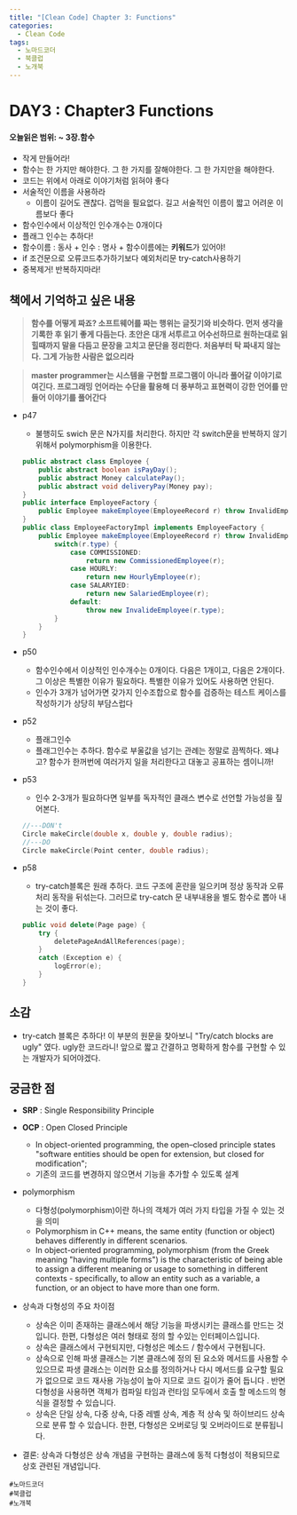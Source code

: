 ```yaml
---
title: "[Clean Code] Chapter 3: Functions"
categories:
  - Clean Code
tags:
  - 노마드코더
  - 북클럽
  - 노개북 
---
```


# DAY3 : Chapter3 Functions
#### 오늘읽은 범위: ~ 3장.함수

- 작게 만들어라!
- 함수는 한 가지만 해야한다. 그 한 가지를 잘해야한다. 그 한 가지만을 해야한다.
- 코드는 위에서 아래로 이야기처럼 읽혀야 좋다
- 서술적인 이름을 사용하라
    - 이름이 길어도 괜찮다. 겁먹을 필요없다. 길고 서술적인 이름이 짧고 어려운 이름보다 좋다
- 함수인수에서 이상적인 인수개수는 0개이다
- 플래그 인수는 추하다!
- 함수이름 : 동사 + 인수 : 명사 + 함수이름에는 **키워드**가 있어야!
- if 조건문으로 오류코드추가하기보다 예외처리문 try-catch사용하기
- 중복제거! 반복하지마라!


## 책에서 기억하고 싶은 내용
> **함수를 어떻게 짜죠? 소프트웨어를 짜는 행위는 글짓기와 비슷하다. 먼저 생각을 기록한 후 읽기 좋게 다듬는다. 초안은 대개 서투르고 어수선하므로 원하는대로 읽힐때까지 말을 다듬고 문장을 고치고 문단을 정리한다. 처음부터 탁 짜내지 않는다. 그게 가능한 사람은 없으리라**  
  

> **master programmer는 시스템을 구현할 프로그램이 아니라 풀어갈 이야기로 여긴다. 프로그래밍 언어라는 수단을 활용해 더 풍부하고 표현력이 강한 언어를 만들어 이야기를 풀어간다**


- p47
    - 불행히도 swich 문은 N가지를 처리한다. 하지만 각 switch문을 반복하지 않기 위해서 polymorphism을 이용한다.
    
    ```java
    public abstract class Employee {
        public abstract boolean isPayDay();
        public abstract Money calculatePay();
        public abstract void deliveryPay(Money pay);
    }
    public interface EmployeeFactory {
        public Employee makeEmployee(EmployeeRecord r) throw InvalidEmployeeType;
    }
    public class EmployeeFactoryImpl implements EmployeeFactory {
        public Employee makeEmployee(EmployeeRecord r) throw InvalidEmployeeType {
            switch(r.type) {
                case COMMISSIONED:
                    return new CommissionedEmployee(r);
                case HOURLY:
                    return new HourlyEmployee(r);
                case SALARYIED:
                    return new SalariedEmployee(r);
                default:
                    throw new InvalideEmployee(r.type);
            }
        }
    }
    ```
- p50
    - 함수인수에서 이상적인 인수개수는 0개이다. 다음은 1개이고, 다음은 2개이다. 그 이상은 특별한 이유가 필요하다. 특별한 이유가 있어도 사용하면 안된다.
    - 인수가 3개가 넘어가면 갖가지 인수조합으로 함수를 검증하는 테스트 케이스를 작성하기가 상당히 부담스럽다
- p52
    - 플래그인수
    - 플래그인수는 추하다. 함수로 부울값을 넘기는 관례는 정말로 끔찍하다. 왜냐고? 함수가 한꺼번에 여러가지 일을 처리한다고 대놓고 공표하는 셈이니까!

- p53
    - 인수 2-3개가 필요하다면 일부를 독자적인 클래스 변수로 선언할 가능성을 짚어본다.

    ```c++
    //---DON't
    Circle makeCircle(double x, double y, double radius);
    //---DO
    Circle makeCircle(Point center, double radius);
    ```
- p58
    - try-catch블록은 원래 추하다. 코드 구조에 혼란을 일으키며 정상 동작과 오류처리 동작을 뒤섞는다. 그러므로 try-catch 문 내부내용을 별도 함수로 뽑아 내는 것이 좋다.

    ```c++
    public void delete(Page page) {
        try {
            deletePageAndAllReferences(page);
        }
        catch (Exception e) {
            logError(e);
        }
    }
    ```

## 소감
- try-catch 블록은 추하다! 이 부분의 원문을 찾아보니 "Try/catch blocks are ugly" 였다. ugly한 코드라니! 앞으로 짧고 간결하고 명확하게 함수를 구현할 수 있는 개발자가 되어야겠다. 

## 궁금한 점 
- **SRP** : Single Responsibility Principle
- **OCP** : Open Closed Principle
    - In object-oriented programming, the open–closed principle states "software entities should be open for extension, but closed for modification"; 
    - 기존의 코드를 변경하지 않으면서 기능을 추가할 수 있도록 설계
- polymorphism
    - 다형성(polymorphism)이란 하나의 객체가 여러 가지 타입을 가질 수 있는 것을 의미
    - Polymorphism in C++ means, the same entity (function or object) behaves differently in different scenarios.
    - In object-oriented programming, polymorphism (from the Greek meaning "having multiple forms") is the characteristic of being able to assign a different meaning or usage to something in different contexts - specifically, to allow an entity such as a variable, a function, or an object to have more than one form.

- 상속과 다형성의 주요 차이점 
    - 상속은 이미 존재하는 클래스에서 해당 기능을 파생시키는 클래스를 만드는 것입니다. 한편, 다형성은 여러 형태로 정의 할 수있는 인터페이스입니다.
    - 상속은 클래스에서 구현되지만, 다형성은 메소드 / 함수에서 구현됩니다.
    - 상속으로 인해 파생 클래스는 기본 클래스에 정의 된 요소와 메서드를 사용할 수 있으므로 파생 클래스는 이러한 요소를 정의하거나 다시 메서드를 요구할 필요가 없으므로 코드 재사용 가능성이 높아 지므로 코드 길이가 줄어 듭니다 . 반면 다형성을 사용하면 객체가 컴파일 타임과 런타임 모두에서 호출 할 메소드의 형식을 결정할 수 있습니다.
    - 상속은 단일 상속, 다중 상속, 다중 레벨 상속, 계층 적 상속 및 하이브리드 상속으로 분류 할 수 있습니다. 한편, 다형성은 오버로딩 및 오버라이드로 분류됩니다.
- 결론: 상속과 다형성은 상속 개념을 구현하는 클래스에 동적 다형성이 적용되므로 상호 관련된 개념입니다.



`#노마드코더`  
`#북클럽`  
`#노개북` 
